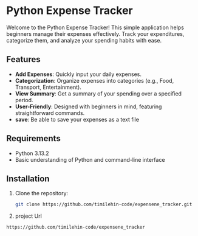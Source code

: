 # Python Expense Tracker

Welcome to the Python Expense Tracker! This simple application helps beginners manage their expenses effectively. Track your expenditures, categorize them, and analyze your spending habits with ease.

## Features

- **Add Expenses**: Quickly input your daily expenses.
- **Categorization**: Organize expenses into categories (e.g., Food, Transport, Entertainment).
- **View Summary**: Get a summary of your spending over a specified period.
- **User-Friendly**: Designed with beginners in mind, featuring straightforward commands.
- **save**: Be able to save your expenses as a text file

## Requirements

- Python 3.13.2
- Basic understanding of Python and command-line interface

## Installation

1. Clone the repository:

   ```bash
   git clone https://github.com/timilehin-code/expensene_tracker.git

   ```

2. project Url

```bash
https://github.com/timilehin-code/expensene_tracker
```
